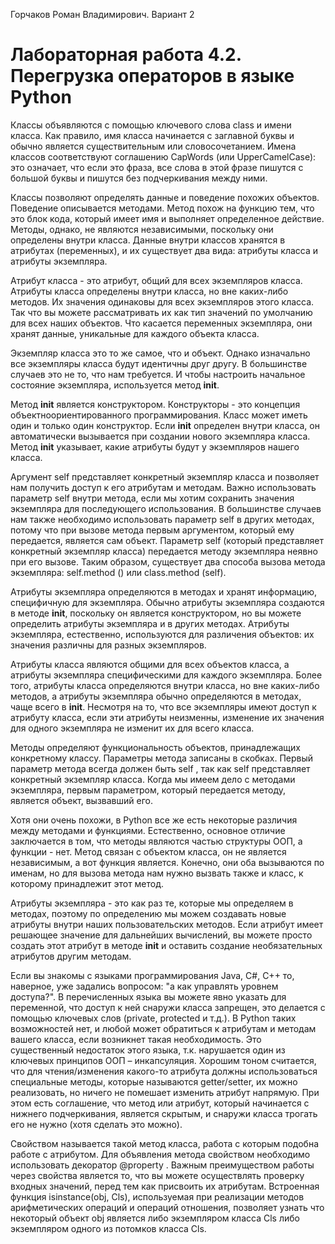 Горчаков Роман Владимирович. Вариант 2
# Лабораторная работа 4.2. Перегрузка операторов в языке Python

Классы объявляются с помощью ключевого слова class и имени класса. Как правило, имя класса начинается с заглавной буквы и обычно является существительным или словосочетанием. Имена классов соответствуют соглашению CapWords (или UpperCamelCase): это означает, что если это фраза, все слова в этой фразе пишутся с большой буквы и пишутся без подчеркивания между ними.

Классы позволяют определять данные и поведение похожих объектов. Поведение описывается методами. Метод похож на функцию тем, что это блок кода, который имеет имя и выполняет определенное действие. Методы, однако, не являются независимыми, поскольку они определены внутри класса. Данные внутри классов хранятся в атрибутах (переменных), и их существует два вида: атрибуты класса и атрибуты экземпляра.

Атрибут класса - это атрибут, общий для всех экземпляров класса. Атрибуты класса определены внутри класса, но вне каких-либо методов. Их значения одинаковы для всех экземпляров этого класса. Так что вы можете рассматривать их как тип значений по умолчанию для всех наших объектов. Что касается переменных экземпляра, они хранят данные, уникальные для каждого объекта класса.

Экземпляр класса это то же самое, что и объект. Однако изначально все экземпляры класса будут идентичны друг другу. В большинстве случаев это не то, что нам требуется. И чтобы настроить начальное состояние экземпляра, используется метод __init__.

Метод __init__ является конструктором. Конструкторы - это концепция объектноориентированного программирования. Класс может иметь один и только один конструктор. Если __init__ определен внутри класса, он автоматически вызывается при создании нового экземпляра класса. Метод __init__ указывает, какие атрибуты будут у экземпляров нашего класса.

Аргумент self представляет конкретный экземпляр класса и позволяет нам получить доступ к его атрибутам и методам. Важно использовать параметр self внутри метода, если мы хотим сохранить значения экземпляра для последующего использования. В большинстве случаев нам также необходимо использовать параметр self в других методах, потому что при вызове метода первым аргументом, который ему передается, является сам объект. Параметр self (который представляет конкретный экземпляр класса) передается методу экземпляра неявно при его вызове. Таким образом, существует два способа вызова метода экземпляра: self.method () или class.method (self).

Атрибуты экземпляра определяются в методах и хранят информацию, специфичную для экземпляра. Обычно атрибуты экземпляра создаются в методе __init__, поскольку он является конструктором, но вы можете определить атрибуты экземпляра и в других методах. Атрибуты экземпляра, естественно, используются для различения объектов: их значения различны для разных экземпляров.

Атрибуты класса являются общими для всех объектов класса, а атрибуты экземпляра специфическими для каждого экземпляра. Более того, атрибуты класса определяются внутри класса, но вне каких-либо методов, а атрибуты экземпляра обычно определяются в методах, чаще всего в __init__. Несмотря на то, что все экземпляры имеют доступ к атрибуту класса, если эти атрибуты неизменны, изменение их значения для одного экземпляра не изменит их для всего класса.

Методы определяют функциональность объектов, принадлежащих конкретному классу. Параметры метода записаны в скобках. Первый параметр метода всегда должен быть self , так как self представляет конкретный экземпляр класса. Когда мы имеем дело с методами экземпляра, первым параметром, который передается методу, является объект, вызвавший его.

Хотя они очень похожи, в Python все же есть некоторые различия между методами и функциями. Естественно, основное отличие заключается в том, что методы являются частью структуры ООП, а функции - нет. Метод связан с объектом класса, он не является независимым, а вот функция является. Конечно, они оба вызываются по именам, но для вызова метода нам нужно вызвать также и класс, к которому принадлежит этот метод.

Атрибуты экземпляра - это как раз те, которые мы определяем в методах, поэтому по определению мы можем создавать новые атрибуты внутри наших пользовательских методов. Если атрибут имеет решающее значение для дальнейших вычислений, вы можете просто создать этот атрибут в методе __init__ и оставить создание необязательных атрибутов другим методам.

Если вы знакомы с языками программирования Java, C#, C++ то, наверное, уже задались вопросом: "а как управлять уровнем доступа?". В перечисленных языка вы можете явно указать для переменной, что доступ к ней снаружи класса запрещен, это делается с помощью ключевых слов (private, protected и т.д.). В Python таких возможностей нет, и любой может обратиться к атрибутам и методам вашего класса, если возникнет такая необходимость. Это существенный недостаток этого языка, т.к. нарушается один из ключевых принципов ООП – инкапсуляция. Хорошим тоном считается, что для чтения/изменения какого-то атрибута должны использоваться специальные методы, которые называются getter/setter, их можно реализовать, но ничего не помешает изменить атрибут напрямую. При этом есть соглашение, что метод или атрибут, который начинается с нижнего подчеркивания, является скрытым, и снаружи класса трогать его не нужно (хотя сделать это можно).

Свойством называется такой метод класса, работа с которым подобна работе с атрибутом. Для объявления метода свойством необходимо использовать декоратор @property . Важным преимуществом работы через свойства является то, что вы можете осуществлять проверку входных значений, перед тем как присвоить их атрибутам. Встроенная функция isinstance(obj, Cls), используемая при реализации методов арифметических операций и операций отношения, позволяет узнать что некоторый объект obj является либо экземпляром класса Cls либо экземпляром одного из потомков класса Cls.
